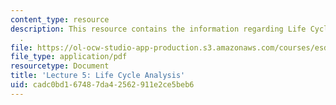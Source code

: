 ```yaml
---
content_type: resource
description: This resource contains the information regarding Life Cycle Analysis
  .
file: https://ol-ocw-studio-app-production.s3.amazonaws.com/courses/esd-s43-green-supply-chain-management-spring-2014/cadc0bd167487da42562911e2ce5beb6_MITESD_S43S14_Lecture5.pdf
file_type: application/pdf
resourcetype: Document
title: 'Lecture 5: Life Cycle Analysis'
uid: cadc0bd1-6748-7da4-2562-911e2ce5beb6
---
```

